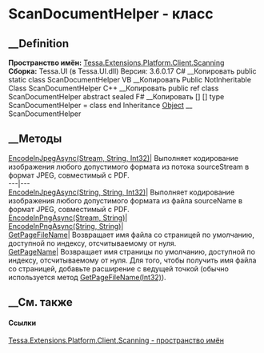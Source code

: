 # ScanDocumentHelper - класс
##  __Definition
 **Пространство имён:**
[Tessa.Extensions.Platform.Client.Scanning](N_Tessa_Extensions_Platform_Client_Scanning.htm)  
 **Сборка:** Tessa.UI (в Tessa.UI.dll) Версия: 3.6.0.17
C# __Копировать
     public static class ScanDocumentHelper
VB __Копировать
     Public NotInheritable Class ScanDocumentHelper
C++ __Копировать
     public ref class ScanDocumentHelper abstract sealed
F# __Копировать
     [<AbstractClassAttribute>]
    [<SealedAttribute>]
    type ScanDocumentHelper = class end
Inheritance
    [Object](https://learn.microsoft.com/dotnet/api/system.object) __ ScanDocumentHelper
##  __Методы
[EncodeInJpegAsync(Stream, String,
Int32)](M_Tessa_Extensions_Platform_Client_Scanning_ScanDocumentHelper_EncodeInJpegAsync.htm)|
Выполняет кодирование изображения любого допустимого формата из потока
sourceStream в формат JPEG, совместимый с PDF.  
---|---  
[EncodeInJpegAsync(String, String,
Int32)](M_Tessa_Extensions_Platform_Client_Scanning_ScanDocumentHelper_EncodeInJpegAsync_1.htm)|
Выполняет кодирование изображения любого допустимого формата из файла
sourceName в формат JPEG, совместимый с PDF.  
[EncodeInPngAsync(Stream,
String)](M_Tessa_Extensions_Platform_Client_Scanning_ScanDocumentHelper_EncodeInPngAsync.htm)|  
[EncodeInPngAsync(String,
String)](M_Tessa_Extensions_Platform_Client_Scanning_ScanDocumentHelper_EncodeInPngAsync_1.htm)|  
[GetPageFileName](M_Tessa_Extensions_Platform_Client_Scanning_ScanDocumentHelper_GetPageFileName.htm)|
Возвращает имя файла со страницей по умолчанию, доступной по индексу,
отсчитываемому от нуля.  
[GetPageName](M_Tessa_Extensions_Platform_Client_Scanning_ScanDocumentHelper_GetPageName.htm)|
Возвращает имя страницы по умолчанию, доступной по индексу, отсчитываемому от
нуля. Для того, чтобы получить имя файла со страницей, добавьте расширение с
ведущей точкой (обычно используется метод
[GetPageFileName(Int32)](M_Tessa_Extensions_Platform_Client_Scanning_ScanDocumentHelper_GetPageFileName.htm)).  
## __См. также
#### Ссылки
[Tessa.Extensions.Platform.Client.Scanning - пространство
имён](N_Tessa_Extensions_Platform_Client_Scanning.htm)
